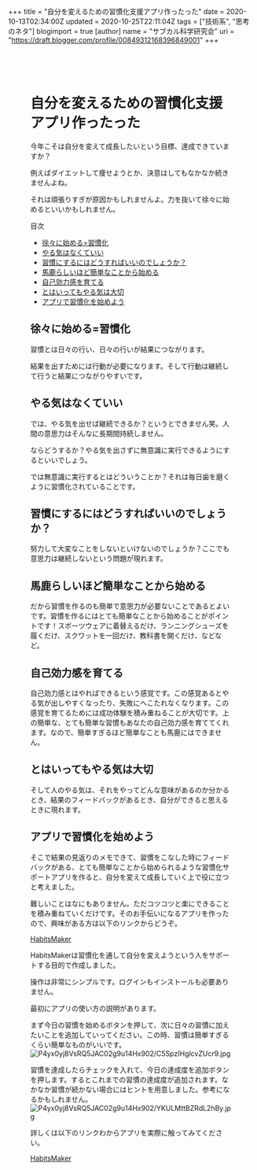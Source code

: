 +++
title = "自分を変えるための習慣化支援アプリ作ったった"
date = 2020-10-13T02:34:00Z
updated = 2020-10-25T22:11:04Z
tags = ["技術系", "思考のネタ"]
blogimport = true 
[author]
	name = "サブカル科学研究会"
	uri = "https://draft.blogger.com/profile/00849312168396849001"
+++

<!DOCTYPE html><html><head>      <meta charset="utf-8">      <meta name="viewport" content="width=device-width, initial-scale=1, shrink-to-fit=no">      <link rel="stylesheet" href="https://cdnjs.cloudflare.com/ajax/libs/highlight.js/9.15.6/styles/monokai-sublime.min.css" integrity="sha256-kTdkFYZP3TqSvlJAUiZ6/s5L2xu4xsdU9eYMWsKOk74=" crossorigin="anonymous">			<link rel="stylesheet" href="https://cdnjs.cloudflare.com/ajax/libs/github-markdown-css/3.0.1/github-markdown.min.css" integrity="sha256-HbgiGHMLxHZ3kkAiixyvnaaZFNjNWLYKD/QG6PWaQPc=" crossorigin="anonymous">			<link rel="stylesheet" href="/css/guest.bundle.css?v=0.13.0"><style type="text/css">      .markdown-body { 			  box-sizing: border-box; 			  min-width: 200px; 			  max-width: 980px; 			  margin: 0 auto; 			  padding: 45px; 			} 			.markdown-body pre { 			  background: #23241f; 			} 			.markdown-body strong, 			.markdown-body h1, 			.markdown-body h2, 			.markdown-body h3, 			.markdown-body h4, 			.markdown-body h5 { 			  font-weight: 700; 			} 			@media (max-width: 767px) { 			  .markdown-body { 			    padding: 15px; 			  } 			}</style><script src="https://code.jquery.com/jquery-3.4.1.min.js" integrity="sha256-CSXorXvZcTkaix6Yvo6HppcZGetbYMGWSFlBw8HfCJo=" crossorigin="anonymous"></script><title>自分を変えるための習慣化支援アプリ作ったった</title></head><body><div class="markdown-body"><h1 id="自分を変えるための習慣化支援アプリ作ったった" onmouseover="this.querySelector('a .fa-link').style.display='inline-block'" onmouseout="this.querySelector('a .fa-link').style.display='none'">自分を変えるための習慣化支援アプリ作ったった<a href="#自分を変えるための習慣化支援アプリ作ったった" title="自分を変えるための習慣化支援アプリ作ったった"><i class="fas fa-link ml-1" style="display:none;"></i></a></h1><p>今年こそは自分を変えて成長したいという目標、達成できていますか？</p><p>例えばダイエットして痩せようとか、決意はしてもなかなか続きませんよね。</p><p>それは頑張りすぎが原因かもしれませんよ。力を抜いて徐々に始めるといいかもしれません。</p><p>目次</p><ul><li><a href='#徐々に始める=習慣化'>徐々に始める=習慣化</a></li><li><a href='#やる気はなくていい'>やる気はなくていい</a></li><li><a href='#習慣にするにはどうすればいいのでしょうか？'>習慣にするにはどうすればいいのでしょうか？</a></li><li><a href='#馬鹿らしいほど簡単なことから始める'>馬鹿らしいほど簡単なことから始める</a></li><li><a href='#自己効力感を育てる'>自己効力感を育てる</a></li><li><a href='#とはいってもやる気は大切'>とはいってもやる気は大切</a></li><li><a href='#アプリで習慣化を始めよう'>アプリで習慣化を始めよう</a></li></ul> <h2 id="徐々に始める=習慣化" onmouseover="this.querySelector('a .fa-link').style.display='inline-block'" onmouseout="this.querySelector('a .fa-link').style.display='none'">徐々に始める=習慣化<a href="#徐々に始める=習慣化" title="徐々に始める=習慣化"><i class="fas fa-link ml-1" style="display:none;"></i></a></h2><p>習慣とは日々の行い、日々の行いが結果につながります。</p><p>結果を出すためには行動が必要になります。そして行動は継続して行うと結果につながりやすいです。</p><h2 id="やる気はなくていい" onmouseover="this.querySelector('a .fa-link').style.display='inline-block'" onmouseout="this.querySelector('a .fa-link').style.display='none'">やる気はなくていい<a href="#やる気はなくていい" title="やる気はなくていい"><i class="fas fa-link ml-1" style="display:none;"></i></a></h2><p>では、やる気を出せば継続できるか？というとできません笑。人間の意思力はそんなに長期間持続しません。</p><p>ならどうするか？やる気を出さずに無意識に実行できるようにするといいでしょう。</p><p>では無意識に実行するとはどういうことか？それは毎日歯を磨くように習慣化されていることです。</p><h2 id="習慣にするにはどうすればいいのでしょうか？" onmouseover="this.querySelector('a .fa-link').style.display='inline-block'" onmouseout="this.querySelector('a .fa-link').style.display='none'">習慣にするにはどうすればいいのでしょうか？<a href="#習慣にするにはどうすればいいのでしょうか？" title="習慣にするにはどうすればいいのでしょうか？"><i class="fas fa-link ml-1" style="display:none;"></i></a></h2><p>努力して大変なことをしないといけないのでしょうか？ここでも意思力は継続しないという問題が現れます。</p><h2 id="馬鹿らしいほど簡単なことから始める" onmouseover="this.querySelector('a .fa-link').style.display='inline-block'" onmouseout="this.querySelector('a .fa-link').style.display='none'">馬鹿らしいほど簡単なことから始める<a href="#馬鹿らしいほど簡単なことから始める" title="馬鹿らしいほど簡単なことから始める"><i class="fas fa-link ml-1" style="display:none;"></i></a></h2><p>だから習慣を作るのも簡単で意思力が必要ないことであるとよいです。習慣を作るにはとても簡単なことから始めることがポイントです！スポーツウェアに着替えるだけ、ランニングシューズを履くだけ、スクワットを一回だけ、教科書を開くだけ、などなど。</p><h2 id="自己効力感を育てる" onmouseover="this.querySelector('a .fa-link').style.display='inline-block'" onmouseout="this.querySelector('a .fa-link').style.display='none'">自己効力感を育てる<a href="#自己効力感を育てる" title="自己効力感を育てる"><i class="fas fa-link ml-1" style="display:none;"></i></a></h2><p>自己効力感とはやればできるという感覚です。この感覚あるとやる気が出しやすくなったり、失敗にへこたれなくなります。この感覚を育てるためには成功体験を積み重ねることが大切です。上の簡単な、とても簡単な習慣もあなたの自己効力感を育ててくれます。なので、簡単すぎるほど簡単なことも馬鹿にはできません。</p><h2 id="とはいってもやる気は大切" onmouseover="this.querySelector('a .fa-link').style.display='inline-block'" onmouseout="this.querySelector('a .fa-link').style.display='none'">とはいってもやる気は大切<a href="#とはいってもやる気は大切" title="とはいってもやる気は大切"><i class="fas fa-link ml-1" style="display:none;"></i></a></h2><p>そして人のやる気は、それをやってどんな意味があるのか分かるとき、結果のフィードバックがあるとき、自分ができると思えるときに現れます。</p><h2 id="アプリで習慣化を始めよう" onmouseover="this.querySelector('a .fa-link').style.display='inline-block'" onmouseout="this.querySelector('a .fa-link').style.display='none'">アプリで習慣化を始めよう<a href="#アプリで習慣化を始めよう" title="アプリで習慣化を始めよう"><i class="fas fa-link ml-1" style="display:none;"></i></a></h2><p>そこで結果の見返りのメモできて、習慣をこなした時にフィードバックがある、とても簡単なことから始められるような習慣化サポートアプリを作ると、自分を変えて成長していく上で役に立つと考えました。</p><p>難しいことはなにもありません。ただコツコツと楽にできることを積み重ねていくだけです。そのお手伝いになるアプリを作ったので、興味がある方は以下のリンクからどうぞ。</p><p><a href="https://daily-task-e6c33.web.app">HabitsMaker</a></p><p>HabitsMakerは習慣化を通して自分を変えようという人をサポートする目的で作成しました。</p><p>操作は非常にシンプルです。ログインもインストールも必要ありません。</p><p>最初にアプリの使い方の説明があります。</p><p>まず今日の習慣を始めるボタンを押して、次に日々の習慣に加えたいことを追加していってください。この時、習慣は簡単すぎるくらい簡単なものがいいです。 <img src="https://firebasestorage.googleapis.com/v0/b/type-c1c71.appspot.com/o/P4yx0yj8VsRQ5JAC02g9u14Hx902%2FC5SpzIHglcvZUcr9.jpg?alt=media&token=bc258640-a83f-49b1-9166-f20a67f97fee" alt="P4yx0yj8VsRQ5JAC02g9u14Hx902/C5SpzIHglcvZUcr9.jpg"></p><p>習慣を達成したらチェックを入れて、今日の達成度を追加ボタンを押します。するとこれまでの習慣の達成度が追加されます。なかなか習慣が続かない場合にはヒントを用意しました。参考になるかもしれません。 <img src="https://firebasestorage.googleapis.com/v0/b/type-c1c71.appspot.com/o/P4yx0yj8VsRQ5JAC02g9u14Hx902%2FYKULMttBZRdL2hBy.jpg?alt=media&token=e8c0825f-301d-491b-9156-5c19c31c7ec7" alt="P4yx0yj8VsRQ5JAC02g9u14Hx902/YKULMttBZRdL2hBy.jpg"></p><p>詳しくは以下のリンクわからアプリを実際に触ってみてください。</p><p><a href="https://daily-task-e6c33.web.app">HabitsMaker</a></p></div></body><script src="https://cdnjs.cloudflare.com/ajax/libs/highlight.js/9.15.6/highlight.min.js" integrity="sha256-aYTdUrn6Ow1DDgh5JTc3aDGnnju48y/1c8s1dgkYPQ8=" crossorigin="anonymous"></script><script type="text/javascript">hljs.initHighlightingOnLoad();</script><script>		  $(document).on("mouseover", "h1,h2,h3,h4,h5", function(e) { 		    $(e.currentTarget).find(".fa-link").text("🔗").show(); 		  }); 		  $(document).on("mouseout", "h1,h2,h3,h4,h5", function(e) { 		    $(e.currentTarget).find(".fa-link").hide(); 		  });</script></html>
